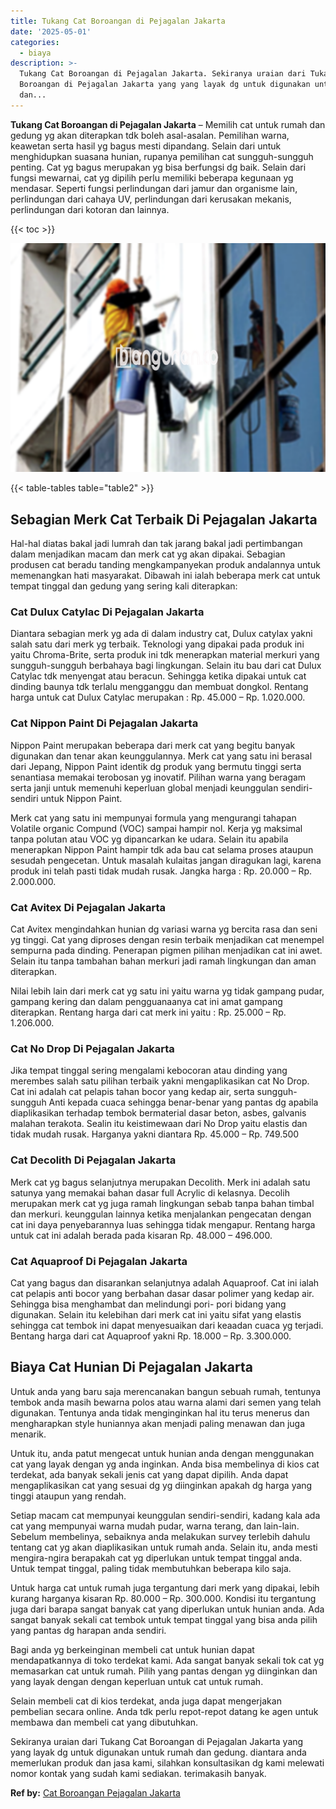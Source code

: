 ```yaml
---
title: Tukang Cat Boroangan di Pejagalan Jakarta
date: '2025-05-01'
categories:
  - biaya
description: >-
  Tukang Cat Boroangan di Pejagalan Jakarta. Sekiranya uraian dari Tukang Cat
  Boroangan di Pejagalan Jakarta yang yang layak dg untuk digunakan untuk rumah
  dan...
---
```


**Tukang Cat Boroangan di Pejagalan Jakarta** – Memilih cat untuk rumah dan gedung yg akan diterapkan tdk boleh asal-asalan. Pemilihan warna, keawetan serta hasil yg bagus mesti dipandang. Selain dari untuk menghidupkan suasana hunian, rupanya pemilihan cat sungguh-sungguh penting. Cat yg bagus merupakan yg bisa berfungsi dg baik. Selain dari fungsi mewarnai, cat yg dipilih perlu memiliki beberapa kegunaan yg mendasar. Seperti fungsi perlindungan dari jamur dan organisme lain, perlindungan dari cahaya UV, perlindungan dari kerusakan mekanis, perlindungan dari kotoran dan lainnya.

{{< toc >}}

![Tukang Cat Boroangan di Pejagalan Jakarta](/images/jasa-cat-murah09.png)

{{< table-tables table="table2" >}}

## Sebagian Merk Cat Terbaik Di Pejagalan Jakarta

Hal-hal diatas bakal jadi lumrah dan tak jarang bakal jadi pertimbangan dalam menjadikan macam dan merk cat yg akan dipakai. Sebagian produsen cat beradu tanding mengkampanyekan produk andalannya untuk memenangkan hati masyarakat. Dibawah ini ialah beberapa merk cat untuk tempat tinggal dan gedung yang sering kali diterapkan:

### Cat Dulux Catylac Di Pejagalan Jakarta

Diantara sebagian merk yg ada di dalam industry cat, Dulux catylax yakni salah satu dari merk yg terbaik. Teknologi yang dipakai pada produk ini yaitu Chroma-Brite, serta produk ini tdk menerapkan material merkuri yang sungguh-sungguh berbahaya bagi lingkungan. Selain itu bau dari cat Dulux Catylac tdk menyengat atau beracun. Sehingga ketika dipakai untuk cat dinding baunya tdk terlalu mengganggu dan membuat dongkol. Rentang harga untuk cat Dulux Catylac merupakan : Rp. 45.000 – Rp. 1.020.000.

### Cat Nippon Paint Di Pejagalan Jakarta

Nippon Paint merupakan beberapa dari merk cat yang begitu banyak digunakan dan tenar akan keunggulannya. Merk cat yang satu ini berasal dari Jepang, Nippon Paint identik dg produk yang bermutu tinggi serta senantiasa memakai terobosan yg inovatif. Pilihan warna yang beragam serta janji untuk memenuhi keperluan global menjadi keunggulan sendiri-sendiri untuk Nippon Paint.

Merk cat yang satu ini mempunyai formula yang mengurangi tahapan Volatile organic Compund (VOC) sampai hampir nol. Kerja yg maksimal tanpa polutan atau VOC yg dipancarkan ke udara. Selain itu apabila menerapkan Nippon Paint hampir tdk ada bau cat selama proses ataupun sesudah pengecetan. Untuk masalah kulaitas jangan diragukan lagi, karena produk ini telah pasti tidak mudah rusak. Jangka harga : Rp. 20.000 – Rp. 2.000.000.

### Cat Avitex Di Pejagalan Jakarta

Cat Avitex mengindahkan hunian dg variasi warna yg bercita rasa dan seni yg tinggi. Cat yang diproses dengan resin terbaik menjadikan cat menempel sempurna pada dinding. Penerapan pigmen pilihan menjadikan cat ini awet. Selain itu tanpa tambahan bahan merkuri jadi ramah lingkungan dan aman diterapkan.

Nilai lebih lain dari merk cat yg satu ini yaitu warna yg tidak gampang pudar, gampang kering dan dalam pengguanaanya cat ini amat gampang diterapkan. Rentang harga dari cat merk ini yaitu : Rp. 25.000 – Rp. 1.206.000.

### Cat No Drop Di Pejagalan Jakarta

Jika tempat tinggal sering mengalami kebocoran atau dinding yang merembes salah satu pilihan terbaik yakni mengaplikasikan cat No Drop. Cat ini adalah cat pelapis tahan bocor yang kedap air, serta sungguh-sungguh Anti kepada cuaca sehingga benar-benar yang pantas dg apabila diaplikasikan terhadap tembok bermaterial dasar beton, asbes, galvanis malahan terakota. Sealin itu keistimewaan dari No Drop yaitu elastis dan tidak mudah rusak. Harganya yakni diantara Rp. 45.000 – Rp. 749.500

### Cat Decolith Di Pejagalan Jakarta

Merk cat yg bagus selanjutnya merupakan Decolith. Merk ini adalah satu satunya yang memakai bahan dasar full Acrylic di kelasnya. Decolih merupakan merk cat yg juga ramah lingkungan sebab tanpa bahan timbal dan merkuri. keunggulan lainnya ketika menjalankan pengecatan dengan cat ini daya penyebarannya luas sehingga tidak mengapur. Rentang harga untuk cat ini adalah berada pada kisaran Rp. 48.000 – 496.000.

### Cat Aquaproof Di Pejagalan Jakarta

Cat yang bagus dan disarankan selanjutnya adalah Aquaproof. Cat ini ialah cat pelapis anti bocor yang berbahan dasar dasar polimer yang kedap air. Sehingga bisa menghambat dan melindungi pori- pori bidang yang digunakan. Selain itu kelebihan dari merk cat ini yaitu sifat yang elastis sehingga cat tembok ini dapat menyesuaikan dari keaadan cuaca yg terjadi. Bentang harga dari cat Aquaproof yakni Rp. 18.000 – Rp. 3.300.000.

## Biaya Cat Hunian Di Pejagalan Jakarta

Untuk anda yang baru saja merencanakan bangun sebuah rumah, tentunya tembok anda masih bewarna polos atau warna alami dari semen yang telah digunakan. Tentunya anda tidak menginginkan hal itu terus menerus dan mengharapkan style huniannya akan menjadi paling menawan dan juga menarik.

Untuk itu, anda patut mengecat untuk hunian anda dengan menggunakan cat yang layak dengan yg anda inginkan. Anda bisa membelinya di kios cat terdekat, ada banyak sekali jenis cat yang dapat dipilih. Anda dapat mengaplikasikan cat yang sesuai dg yg diinginkan apakah dg harga yang tinggi ataupun yang rendah.

Setiap macam cat mempunyai keunggulan sendiri-sendiri, kadang kala ada cat yang mempunyai warna mudah pudar, warna terang, dan lain-lain. Sebelum membelinya, sebaiknya anda melakukan survey terlebih dahulu tentang cat yg akan diaplikasikan untuk rumah anda. Selain itu, anda mesti mengira-ngira berapakah cat yg diperlukan untuk tempat tinggal anda. Untuk tempat tinggal, paling tidak membutuhkan beberapa kilo saja.

Untuk harga cat untuk rumah juga tergantung dari merk yang dipakai, lebih kurang harganya kisaran Rp. 80.000 – Rp. 300.000. Kondisi itu tergantung juga dari barapa sangat banyak cat yang diperlukan untuk hunian anda. Ada sangat banyak sekali cat tembok untuk tempat tinggal yang bisa anda pilih yang pantas dg harapan anda sendiri.

Bagi anda yg berkeinginan membeli cat untuk hunian dapat mendapatkannya di toko terdekat kami. Ada sangat banyak sekali tok cat yg memasarkan cat untuk rumah. Pilih yang pantas dengan yg diinginkan dan yang layak dengan dengan keperluan untuk cat untuk rumah.

Selain membeli cat di kios terdekat, anda juga dapat mengerjakan pembelian secara online. Anda tdk perlu repot-repot datang ke agen untuk membawa dan membeli cat yang dibutuhkan.

Sekiranya uraian dari Tukang Cat Boroangan di Pejagalan Jakarta yang yang layak dg untuk digunakan untuk rumah dan gedung. diantara anda memerlukan produk dan jasa kami, silahkan konsultasikan dg kami melewati nomor kontak yang sudah kami sediakan. terimakasih banyak.

**Ref by:** [Cat Boroangan Pejagalan Jakarta](https://id.wikipedia.org/wiki/Cat)
